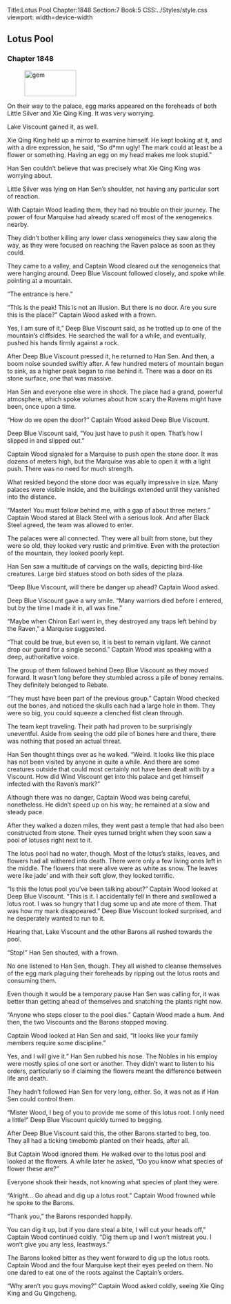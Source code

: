 Title:Lotus Pool 
Chapter:1848 
Section:7 
Book:5 
CSS:../Styles/style.css 
viewport: width=device-width
  
## Lotus Pool
### Chapter 1848 
<figure>
	<img src="../Images/gem.gif" alt="gem" id="gem" width="120" height="60" />
</figure>
  

  
  On their way to the palace, egg marks appeared on the foreheads of both Little Silver and Xie Qing King. It was very worrying.

Lake Viscount gained it, as well.

Xie Qing King held up a mirror to examine himself. He kept looking at it, and with a dire expression, he said, “So d*mn ugly! The mark could at least be a flower or something. Having an egg on my head makes me look stupid.”

Han Sen couldn’t believe that was precisely what Xie Qing King was worrying about.

Little Silver was lying on Han Sen’s shoulder, not having any particular sort of reaction.

With Captain Wood leading them, they had no trouble on their journey. The power of four Marquise had already scared off most of the xenogeneics nearby.

They didn’t bother killing any lower class xenogeneics they saw along the way, as they were focused on reaching the Raven palace as soon as they could.

They came to a valley, and Captain Wood cleared out the xenogeneics that were hanging around. Deep Blue Viscount followed closely, and spoke while pointing at a mountain.

“The entrance is here.”

“This is the peak! This is not an illusion. But there is no door. Are you sure this is the place?” Captain Wood asked with a frown.

Yes, I am sure of it,” Deep Blue Viscount said, as he trotted up to one of the mountain’s cliffsides. He searched the wall for a while, and eventually, pushed his hands firmly against a rock.

After Deep Blue Viscount pressed it, he returned to Han Sen. And then, a boom noise sounded swiftly after. A few hundred meters of mountain began to sink, as a higher peak began to rise behind it. There was a door on its stone surface, one that was massive.

Han Sen and everyone else were in shock. The place had a grand, powerful atmosphere, which spoke volumes about how scary the Ravens might have been, once upon a time.

“How do we open the door?” Captain Wood asked Deep Blue Viscount.

Deep Blue Viscount said, “You just have to push it open. That’s how I slipped in and slipped out.”

Captain Wood signaled for a Marquise to push open the stone door. It was dozens of meters high, but the Marquise was able to open it with a light push. There was no need for much strength.

What resided beyond the stone door was equally impressive in size. Many palaces were visible inside, and the buildings extended until they vanished into the distance.

“Master! You must follow behind me, with a gap of about three meters.” Captain Wood stared at Black Steel with a serious look. And after Black Steel agreed, the team was allowed to enter.

The palaces were all connected. They were all built from stone, but they were so old, they looked very rustic and primitive. Even with the protection of the mountain, they looked poorly kept.

Han Sen saw a multitude of carvings on the walls, depicting bird-like creatures. Large bird statues stood on both sides of the plaza.

“Deep Blue Viscount, will there be danger up ahead? Captain Wood asked.

Deep Blue Viscount gave a wry smile. “Many warriors died before I entered, but by the time I made it in, all was fine.”

“Maybe when Chiron Earl went in, they destroyed any traps left behind by the Raven,” a Marquise suggested.

“That could be true, but even so, it is best to remain vigilant. We cannot drop our guard for a single second.” Captain Wood was speaking with a deep, authoritative voice.

The group of them followed behind Deep Blue Viscount as they moved forward. It wasn’t long before they stumbled across a pile of boney remains. They definitely belonged to Rebate.

“They must have been part of the previous group.” Captain Wood checked out the bones, and noticed the skulls each had a large hole in them. They were so big, you could squeeze a clenched fist clean through.

The team kept traveling. Their path had proven to be surprisingly uneventful. Aside from seeing the odd pile of bones here and there, there was nothing that posed an actual threat.

Han Sen thought things over as he walked. “Weird. It looks like this place has not been visited by anyone in quite a while. And there are some creatures outside that could most certainly not have been dealt with by a Viscount. How did Wind Viscount get into this palace and get himself infected with the Raven’s mark?”

Although there was no danger, Captain Wood was being careful, nonetheless. He didn’t speed up on his way; he remained at a slow and steady pace.

After they walked a dozen miles, they went past a temple that had also been constructed from stone. Their eyes turned bright when they soon saw a pool of lotuses right next to it.

The lotus pool had no water, though. Most of the lotus’s stalks, leaves, and flowers had all withered into death. There were only a few living ones left in the middle. The flowers that were alive were as white as snow. The leaves were like jade’ and with their soft glow, they looked terrific.

“Is this the lotus pool you’ve been talking about?” Captain Wood looked at Deep Blue Viscount. “This is it. I accidentally fell in there and swallowed a lotus root. I was so hungry that I dug some up and ate more of them. That was how my mark disappeared.” Deep Blue Viscount looked surprised, and he desperately wanted to run to it.

Hearing that, Lake Viscount and the other Barons all rushed towards the pool.

“Stop!” Han Sen shouted, with a frown.

No one listened to Han Sen, though. They all wished to cleanse themselves of the egg mark plaguing their foreheads by ripping out the lotus roots and consuming them.

Even though it would be a temporary pause Han Sen was calling for, it was better than getting ahead of themselves and snatching the plants right now.

“Anyone who steps closer to the pool dies.” Captain Wood made a hum. And then, the two Viscounts and the Barons stopped moving.

Captain Wood looked at Han Sen and said, “It looks like your family members require some discipline.”

Yes, and I will give it.” Han Sen rubbed his nose. The Nobles in his employ were mostly spies of one sort or another. They didn’t want to listen to his orders, particularly so if claiming the flowers meant the difference between life and death.

They hadn’t followed Han Sen for very long, either. So, it was not as if Han Sen could control them.

“Mister Wood, I beg of you to provide me some of this lotus root. I only need a little!” Deep Blue Viscount quickly turned to begging.

After Deep Blue Viscount said this, the other Barons started to beg, too. They all had a ticking timebomb planted on their heads, after all.

But Captain Wood ignored them. He walked over to the lotus pool and looked at the flowers. A while later he asked, “Do you know what species of flower these are?”

Everyone shook their heads, not knowing what species of plant they were.

“Alright… Go ahead and dig up a lotus root.” Captain Wood frowned while he spoke to the Barons.

“Thank you,” the Barons responded happily.

You can dig it up, but if you dare steal a bite, I will cut your heads off,” Captain Wood continued coldly. “Dig them up and I won’t mistreat you. I won’t give you any less, leastways.”

The Barons looked bitter as they went forward to dig up the lotus roots. Captain Wood and the four Marquise kept their eyes peeled on them. No one dared to eat one of the roots against the Captain’s orders.

“Why aren’t you guys moving?” Captain Wood asked coldly, seeing Xie Qing King and Gu Qingcheng.

